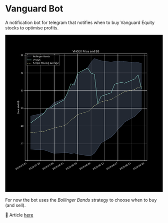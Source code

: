 # Vanguard Bot

A notification bot for telegram that notifies when to buy Vanguard Equity stocks to optimise profits.

![Bollinger Bands](./bollinger.png)

For now the bot uses the *Bollinger Bands* strategy to choose when to buy (and sell).

:page_facing_up: Article [here](https://danielcarlander.com/stocks-bot)